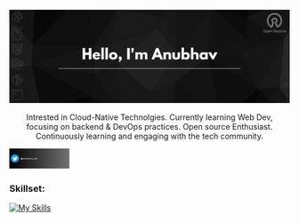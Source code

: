<p align="center"><img alt="Profile Banner" src="https://github.com/anubhavgh023/anubhavgh023/blob/main/assets/Light%20Blue%20Modern%20Business%20Twitter%20Header.png"></p>

<div align="center">

Intrested in Cloud-Native Technolgies. Currently learning Web Dev, focusing on backend & DevOps practices. Open source Enthusiast. Continuously learning and engaging with the tech community.
  
</div>

<p align="left"> <a href="https://twitter.com/anubhavs_twt" target="blank"><img src="./assets/Twitter-handle.png" height="36" alt="anubhavs_twt"/></a></p>


<h3 align="left">Skillset:</h3>

<!-- My Skills -->
[![My Skills](https://skillicons.dev/icons?i=html,css,js,py,git,github,bash,linux,vim,vscode,&perline=8)](https://skillicons.dev)

